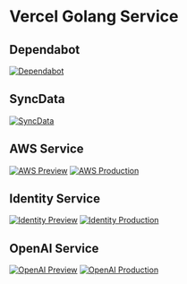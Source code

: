 # Vercel Golang Service

## Dependabot
[![Dependabot](https://github.com/futugyou/goproject/actions/workflows/dependabot-auto.yml/badge.svg)](https://github.com/futugyou/goproject/actions/workflows/dependabot-auto.yml)

## SyncData
[![SyncData](https://github.com/futugyou/goproject/actions/workflows/syncdata.yml/badge.svg?branch=master)](https://github.com/futugyou/goproject/actions/workflows/syncdata.yml)

## AWS Service
[![AWS Preview](https://github.com/futugyou/goproject/actions/workflows/aws-vercel-preview.yaml/badge.svg)](https://github.com/futugyou/goproject/actions/workflows/aws-vercel-preview.yaml)
[![AWS Production](https://github.com/futugyou/goproject/actions/workflows/aws-vercel-production.yaml/badge.svg?branch=master)](https://github.com/futugyou/goproject/actions/workflows/aws-vercel-production.yaml)

## Identity Service
[![Identity Preview](https://github.com/futugyou/goproject/actions/workflows/identity-vercel-preview.yaml/badge.svg)](https://github.com/futugyou/goproject/actions/workflows/identity-vercel-preview.yaml)
[![Identity Production](https://github.com/futugyou/goproject/actions/workflows/identity-vercel-production.yaml/badge.svg?branch=master)](https://github.com/futugyou/goproject/actions/workflows/identity-vercel-production.yaml)

## OpenAI Service
[![OpenAI Preview](https://github.com/futugyou/goproject/actions/workflows/openAI-vercel-preview.yaml/badge.svg)](https://github.com/futugyou/goproject/actions/workflows/openAI-vercel-preview.yaml)
[![OpenAI Production](https://github.com/futugyou/goproject/actions/workflows/openAI-vercel-production.yaml/badge.svg?branch=master)](https://github.com/futugyou/goproject/actions/workflows/openAI-vercel-production.yaml)

